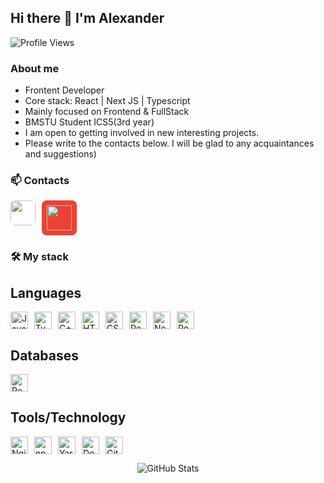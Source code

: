 ## Hi there 👋 I'm Alexander

![Profile Views](https://komarev.com/ghpvc/?username=Robocotik&color=blue)

### About me

* Frontent Developer
* Core stack: React | Next JS | Typescript
* Mainly focused on Frontend & FullStack
* BMSTU Student ICS5(3rd year)
* I am open to getting involved in new interesting projects.
* Please write to the contacts below. I will be glad to any acquaintances and suggestions)

### 📫 Contacts

<div style="display: flex; gap: 10px; flex-wrap: wrap;">
  
  <!-- Telegram -->
<a href="https://t.me/ADmi_OK" target="_blank">
  <img src="https://telegram.org/img/t_logo.png" width="40" height="40" style="border-radius: 8px;"/>
</a>
  
  <!-- Email -->
  <a href="mailto:alexander.starkin@gmail.com">
    <img src="https://simpleicons.org/icons/gmail.svg" width="40" height="40" style="border-radius: 8px; background: #EA4335; padding: 8px;"/>
  </a>
</div>

### 🛠️ My stack

## Languages
<div style="display: flex; gap: 10px; flex-wrap: wrap;">
  <img src="https://img.shields.io/badge/-JavaScript-F7DF1E?logo=javascript&logoColor=black&style=flat-square" alt="JavaScript" height="28" />
  <img src="https://img.shields.io/badge/-TypeScript-3178C6?logo=typescript&logoColor=white&style=flat-square" alt="TypeScript" height="28" />
  <img src="https://img.shields.io/badge/-C++-00599C?logo=c%2B%2B&logoColor=white&style=flat-square" alt="C++" height="28" />
  <img src="https://img.shields.io/badge/-HTML5-E34F26?logo=html5&logoColor=white&style=flat-square" alt="HTML5" height="28" />
  <img src="https://img.shields.io/badge/-CSS3-1572B6?logo=css3&logoColor=white&style=flat-square" alt="CSS3" height="28" />
  <img src="https://img.shields.io/badge/-React-61DAFB?logo=react&logoColor=black&style=flat-square" alt="React" height="28" />
  <img src="https://img.shields.io/badge/-Next.js-000000?logo=next.js&logoColor=white&style=flat-square" alt="Next.js" height="28" />
  <img src="https://img.shields.io/badge/-PostgreSQL-4169E1?logo=postgresql&logoColor=white&style=flat-square" alt="PostgreSQL" height="28" />
</div>

## Databases

<div style="display: flex; gap: 10px; flex-wrap: wrap;">
  <img src="https://img.shields.io/badge/-PostgreSQL-4169E1?logo=postgresql&logoColor=white&style=flat-square" alt="PostgreSQL" height="28" />
</div>

## Tools/Technology

<div style="display: flex; gap: 10px; flex-wrap: wrap;">
  <img src="https://img.shields.io/badge/-Nginx-009639?logo=nginx&logoColor=white&style=flat-square" alt="Nginx" height="28" />
  <img src="https://img.shields.io/badge/-npm-CB3837?logo=npm&logoColor=white&style=flat-square" alt="npm" height="28" />
  <img src="https://img.shields.io/badge/-Yarn-2C8EBB?logo=yarn&logoColor=white&style=flat-square" alt="Yarn" height="28" />
  <img src="https://img.shields.io/badge/-Docker-2496ED?logo=docker&logoColor=white&style=flat-square" alt="Docker" height="28" />
  <img src="https://img.shields.io/badge/-Git-F05032?logo=git&logoColor=white&style=flat-square" alt="Git" height="28" />
</div>

<div align="center">

![GitHub Stats](https://github-readme-stats.vercel.app/api?username=Robocotik&show_icons=true&theme=radical&title_color=9d4edd&text_color=ffffff&icon_color=e0aaff&bg_color=3a0ca3&border_color=7b2cbf)

</div>
